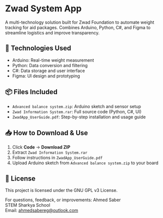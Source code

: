 # Zwad System App

A multi-technology solution built for Zwad Foundation to automate weight tracking for aid packages. Combines Arduino, Python, C#, and Figma to streamline logistics and improve transparency.

## 🔧 Technologies Used
- Arduino: Real-time weight measurement
- Python: Data conversion and filtering
- C#: Data storage and user interface
- Figma: UI design and prototyping

## 📦 Files Included
- `Advanced balance system.zip`: Arduino sketch and sensor setup
- `Zwad Information System.rar`: Full source code (Python, C#, UI)
- `ZwadApp_UserGuide.pdf`: Step-by-step installation and usage guide

## 📥 How to Download & Use
1. Click **Code** → **Download ZIP**
2. Extract `Zwad Information System.rar`
3. Follow instructions in `ZwadApp_UserGuide.pdf`
4. Upload Arduino sketch from `Advanced balance system.zip` to your board

## 📄 License
This project is licensed under the GNU GPL v3 License.

For questions, feedback, or improvements:
Ahmed Saber  
STEM Sharkya School  
Email: ahmedsabereg@outlook.com
